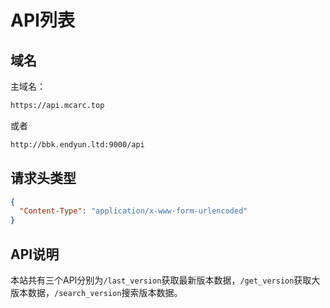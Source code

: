 # API列表

## 域名

主域名：

```bash
https://api.mcarc.top
```

或者

```bash
http://bbk.endyun.ltd:9000/api
```

## 请求头类型

```json
{
  "Content-Type": "application/x-www-form-urlencoded"
}
```

## API说明

本站共有三个API分别为`/last_version`获取最新版本数据，`/get_version`获取大版本数据，`/search_version`搜索版本数据。
